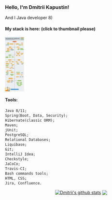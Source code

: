 ### Hello, I'm Dmitrii Kapustin!
And I Java developer 8)

#### My stack is here: (click to thumbnail please)
<code><a href="https://drive.google.com/file/d/13GDBKY7Im5Dpq6iiU9z5KOe0x7R3chBV/view?usp=sharing"><img height="180" align="center" src="https://github.com/Temzor/temzor/blob/main/Ashampoo_Snap_6%20%D0%B4%D0%B5%D0%BA%D0%B0%D0%B1%D1%80%D1%8F%202021%20%D0%B3._18h04m53s_019_.png" alt="My stack" /></a> </code>

#### Tools: 
    Java 8/11;
    Spring(Boot, Data, Security);
    Hibernate(classic ORM);
    Maven;
    jUnit;
    PostgreSQL;
    Relational Databases;
    Liquibase;
    Git;
    IntelliJ Idea;
    Сheckstyle;
    JaCoCo;
    Travis-CI;
    Bash commands tools;
    HTML, CSS;
    Jira, Confluence.
  

<p align='center'>
<a href="https://github-readme-stats.vercel.app/api?username=Temzor&show_icons=true&count_private=true">
<a href="https://github.com/anuraghazra/github-readme-stats"><img align="center" src="https://github-readme-stats.vercel.app/api?username=temzor&show_icons=true&include_all_commits=false&theme=city_lights&hide_border=true" alt="Dmitrii's github stats" /></a> 
<a href="https://github.com/anuraghazra/github-readme-stats"><img align="center" src="https://github-readme-stats.vercel.app/api/top-langs/?username=temzor&layout=compact&theme=city_lights&hide_border=true" /></a> 

<!--
**Temzor/temzor** is a ✨ _special_ ✨ repository because its `README.md` (this file) appears on your GitHub profile.

Here are some ideas to get you started:

- 🔭 I’m currently working on ...
- 🌱 I’m currently learning ...
- 👯 I’m looking to collaborate on ...
- 🤔 I’m looking for help with ...
- 💬 Ask me about ...
- 📫 How to reach me: ...
- 😄 Pronouns: ...
- ⚡ Fun fact: ...
-->

